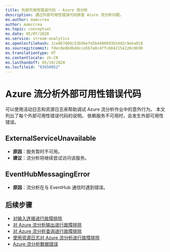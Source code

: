 ```yaml
---
title: 外部可用性错误代码 - Azure 流分析
description: 通过外部可用性错误代码排查 Azure 流分析问题。
ms.author: mamccrea
author: mamccrea
ms.topic: conceptual
ms.date: 05/07/2020
ms.service: stream-analytics
ms.openlocfilehash: 1ce867d60c53b9befe5b4480693b54d2c9eba018
ms.sourcegitcommit: fdec8e8bdbddcce5b7a0c4ffc6842154220c8b90
ms.translationtype: HT
ms.contentlocale: zh-CN
ms.lasthandoff: 05/19/2020
ms.locfileid: "83650052"
---
```

# <a name="azure-stream-analytics-external-availability-error-codes"></a>Azure 流分析外部可用性错误代码

可以使用活动日志和资源日志来帮助调试 Azure 流分析作业中的意外行为。 本文列出了每个外部可用性错误代码的说明。 依赖服务不可用时，会发生外部可用性错误。

## <a name="externalserviceunavailable"></a>ExternalServiceUnavailable

* **原因**：服务暂时不可用。
* **建议**：流分析将继续尝试访问该服务。

## <a name="eventhubmessagingerror"></a>EventHubMessagingError

* **原因**：流分析在与 EventHub 通信时遇到错误。 


## <a name="next-steps"></a>后续步骤

* [对输入连接进行故障排除](stream-analytics-troubleshoot-input.md)
* [对 Azure 流分析输出进行故障排除](stream-analytics-troubleshoot-output.md)
* [对 Azure 流分析查询进行故障排除](stream-analytics-troubleshoot-query.md)
* [使用资源日志对 Azure 流分析进行故障排除](stream-analytics-job-diagnostic-logs.md)
* [Azure 流分析数据错误](data-errors.md)
